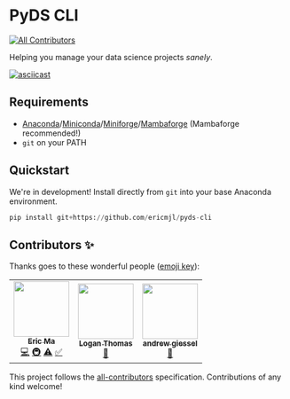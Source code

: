 # PyDS CLI
<!-- ALL-CONTRIBUTORS-BADGE:START - Do not remove or modify this section -->
[![All Contributors](https://img.shields.io/badge/all_contributors-3-orange.svg?style=flat-square)](#contributors-)
<!-- ALL-CONTRIBUTORS-BADGE:END -->

Helping you manage your data science projects _sanely_.

[![asciicast](https://asciinema.org/a/quuvL2LCafmRfpFAbQLREwpke.svg)](https://asciinema.org/a/quuvL2LCafmRfpFAbQLREwpke)

## Requirements

- [Anaconda]/[Miniconda]/[Miniforge]/[Mambaforge] (Mambaforge recommended!)
- `git` on your PATH

[Anaconda]: https://www.anaconda.com

[Miniconda]: https://docs.conda.io/en/latest/miniconda.html

[Miniforge]: https://github.com/conda-forge/miniforge

[Mambaforge]: https://github.com/conda-forge/miniforge#mambaforge

## Quickstart

We're in development! Install directly from `git` into your base Anaconda environment.

```python
pip install git+https://github.com/ericmjl/pyds-cli
```

## Contributors ✨

Thanks goes to these wonderful people ([emoji key](https://allcontributors.org/docs/en/emoji-key)):

<!-- ALL-CONTRIBUTORS-LIST:START - Do not remove or modify this section -->
<!-- prettier-ignore-start -->
<!-- markdownlint-disable -->
<table>
  <tr>
    <td align="center"><a href="https://ericmjl.github.io/"><img src="https://avatars.githubusercontent.com/u/2631566?v=4?s=100" width="100px;" alt=""/><br /><sub><b>Eric Ma</b></sub></a><br /><a href="https://github.com/ericmjl/pyds-cli/commits?author=ericmjl" title="Code">💻</a> <a href="#infra-ericmjl" title="Infrastructure (Hosting, Build-Tools, etc)">🚇</a> <a href="https://github.com/ericmjl/pyds-cli/commits?author=ericmjl" title="Tests">⚠️</a> <a href="#tutorial-ericmjl" title="Tutorials">✅</a></td>
    <td align="center"><a href="https://www.loganthomas.dev"><img src="https://avatars.githubusercontent.com/u/24984410?v=4?s=100" width="100px;" alt=""/><br /><sub><b>Logan Thomas</b></sub></a><br /><a href="#ideas-loganthomas" title="Ideas, Planning, & Feedback">🤔</a></td>
    <td align="center"><a href="http://giessel.com"><img src="https://avatars.githubusercontent.com/u/1160997?v=4?s=100" width="100px;" alt=""/><br /><sub><b>andrew giessel</b></sub></a><br /><a href="#ideas-andrewgiessel" title="Ideas, Planning, & Feedback">🤔</a></td>
  </tr>
</table>

<!-- markdownlint-restore -->
<!-- prettier-ignore-end -->

<!-- ALL-CONTRIBUTORS-LIST:END -->

This project follows the [all-contributors](https://github.com/all-contributors/all-contributors) specification. Contributions of any kind welcome!
